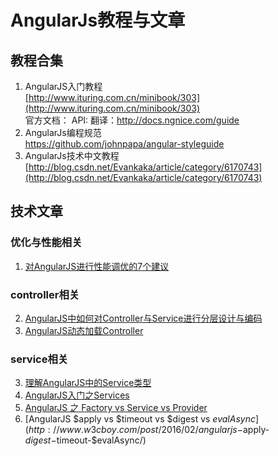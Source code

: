 # AngularJs教程与文章 #
## 教程合集 ##

1. AngularJS入门教程   
[http://www.ituring.com.cn/minibook/303](http://www.ituring.com.cn/minibook/303)  
官方文档：
API:
翻译：[http://docs.ngnice.com/guide ](http://docs.ngnice.com/guide )  
1. AngularJs编程规范  
[https://github.com/johnpapa/angular-styleguide ](https://github.com/johnpapa/angular-styleguide )  
1. AngularJs技术中文教程  
[http://blog.csdn.net/Evankaka/article/category/6170743](http://blog.csdn.net/Evankaka/article/category/6170743)
## 技术文章 ##
### 优化与性能相关 ###
1. [对AngularJS进行性能调优的7个建议](http://www.csdn.net/article/2013-09-18/2816972-AngularJS-performance-tuning-for-long-list)   
### controller相关 ###
2. [AngularJS中如何对Controller与Service进行分层设计与编码](http://www.jianshu.com/p/1e1aaf0fd30a)  
3. [AngularJS动态加载Controller](http://www.w3cboy.com/post/2016/03/angularjs-dynamic-load-controller/)
### service相关 ###
3. [理解AngularJS中的Service类型](http://get.ftqq.com/204.get)  
4. [AngularJS入门之Services](http://www.cnblogs.com/wushangjue/p/4533953.html?utm_source=tuicool&utm_medium=referral)  
5. [AngularJS 之 Factory vs Service vs Provider](http://www.oschina.net/translate/angularjs-factory-vs-service-vs-provider)  
6. [AngularJS $apply vs $timeout vs $digest vs $evalAsync](http://www.w3cboy.com/post/2016/02/angularjs-$apply-$digest-$timeout-$evalAsync/)